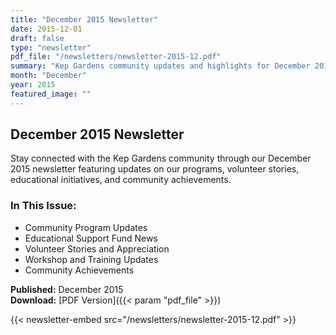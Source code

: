 ```yaml
---
title: "December 2015 Newsletter"
date: 2015-12-01
draft: false
type: "newsletter"
pdf_file: "/newsletters/newsletter-2015-12.pdf"
summary: "Kep Gardens community updates and highlights for December 2015"
month: "December"
year: 2015
featured_image: ""
---
```


## December 2015 Newsletter

Stay connected with the Kep Gardens community through our December 2015 newsletter featuring updates on our programs, volunteer stories, educational initiatives, and community achievements.

### In This Issue:
- Community Program Updates
- Educational Support Fund News
- Volunteer Stories and Appreciation
- Workshop and Training Updates
- Community Achievements

**Published:** December 2015  
**Download:** [PDF Version]({{< param "pdf_file" >}})

{{< newsletter-embed src="/newsletters/newsletter-2015-12.pdf" >}}
